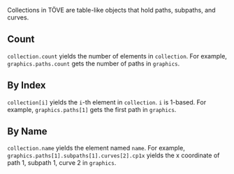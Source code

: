 Collections in TÖVE are table-like objects that hold paths, subpaths, and curves.

## Count

`collection.count` yields the number of elements in `collection`. For example, `graphics.paths.count` gets the number of paths in `graphics`.

## By Index

`collection[i]` yields the `i`-th element in `collection`. `i` is 1-based. For example, `graphics.paths[1]` gets the first path in `graphics`.

## By Name

`collection.name` yields the element named `name`. For example, `graphics.paths[1].subpaths[1].curves[2].cp1x` yields the x coordinate of path 1, subpath 1, curve 2 in `graphics`.


